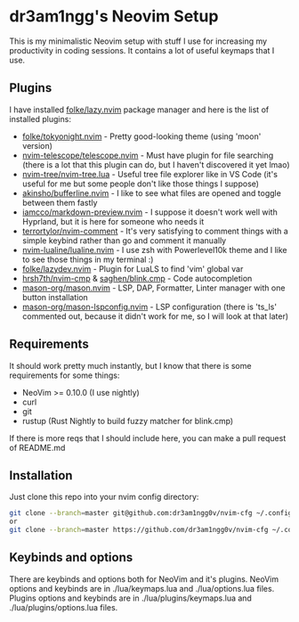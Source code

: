 # dr3am1ngg's Neovim Setup

This is my minimalistic Neovim setup with stuff I use for increasing my productivity in coding sessions.
It contains a lot of useful keymaps that I use.

## Plugins

I have installed [folke/lazy.nvim](https://github.com/folke/lazy.nvim) package manager and here is the list of installed plugins:
- [folke/tokyonight.nvim](https://github.com/folke/tokyonight.nvim) - Pretty good-looking theme (using 'moon' version)
- [nvim-telescope/telescope.nvim](https://github.com/nvim-telescope/telescope.nvim) - Must have plugin for file searching (there is a lot that this plugin can do, but I haven't discovered it yet lmao)
- [nvim-tree/nvim-tree.lua](https://github.com/nvim-tree/nvim-tree.lua) - Useful tree file explorer like in VS Code (it's useful for me but some people don't like those things I suppose)
- [akinsho/bufferline.nvim](https://github.com/akinsho/bufferline.nvim) - I like to see what files are opened and toggle between them fastly
- [iamcco/markdown-preview.nvim](https://github.com/iamcco/markdown-preview.nvim) - I suppose it doesn't work well with Hyprland, but it is here for someone who needs it
- [terrortylor/nvim-comment](https://github.com/terrortylor/nvim-comment) - It's very satisfying to comment things with a simple keybind rather than go and comment it manually
- [nvim-lualine/lualine.nvim](https://github.com/nvim-lualine/lualine.nvim) - I use zsh with Powerlevel10k theme and I like to see those things in my terminal :)
- [folke/lazydev.nvim](https://github.com/folke/lazydev.nvim) - Plugin for LuaLS to find 'vim' global var
- [hrsh7th/nvim-cmp](https://github.com/hrsh7th/nvim-cmp) & [saghen/blink.cmp](https://github.com/Saghen/blink.cmp) - Code autocompletion
- [mason-org/mason.nvim](https://github.com/mason-org/mason.nvim) - LSP, DAP, Formatter, Linter manager with one button installation
- [mason-org/mason-lspconfig.nvim](https://github.com/mason-org/mason-lspconfig.nvim) - LSP configuration (there is 'ts_ls' commented out, because it didn't work for me, so I will look at that later)

## Requirements

It should work pretty much instantly, but I know that there is some requirements for some things:

- NeoVim >= 0.10.0 (I use nightly)
- curl
- git
- rustup (Rust Nightly to build fuzzy matcher for blink.cmp)

If there is more reqs that I should include here, you can make a pull request of README.md

## Installation

Just clone this repo into your nvim config directory:
```bash
git clone --branch=master git@github.com:dr3am1ngg0v/nvim-cfg ~/.config/nvim
or
git clone --branch=master https://github.com/dr3am1ngg0v/nvim-cfg ~/.config/nvim
```

## Keybinds and options

There are keybinds and options both for NeoVim and it's plugins.
NeoVim options and keybinds are in ./lua/keymaps.lua and ./lua/options.lua files.
Plugins options and keybinds are in ./lua/plugins/keymaps.lua and ./lua/plugins/options.lua files.
